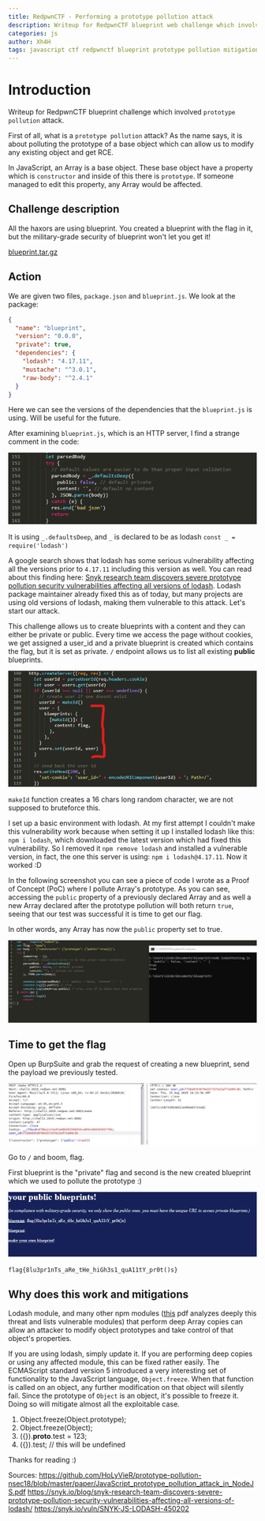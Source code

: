 ```yaml
---
title: RedpwnCTF - Performing a prototype pollution attack
description: Writeup for RedpwnCTF blueprint web challenge which involved the usage of a prototype pollution attack
categories: js
author: Xh4H
tags: javascript ctf redpwnctf blueprint prototype pollution mitigations
---
```


# Introduction
Writeup for RedpwnCTF blueprint challenge which involved ``prototype pollution`` attack.

First of all, what is a ``prototype pollution`` attack? As the name says, it is about polluting the prototype of a base object which can allow us to modify any existing object and get RCE.

In JavaScript, an Array is a base object. These base object have a property which is ``constructor`` and inside of this there is ``prototype``. If someone managed to edit this property, any Array would be affected.

## Challenge description

All the haxors are using blueprint. You created a blueprint with the flag in it, but the military-grade security of blueprint won't let you get it!

[blueprint.tar.gz](https://github.com/Xh4H/xh4h.github.io/blob/master/CTF_Files/RedpwnCTF/blueprint.tar.gz)

## Action

We are given two files, ``package.json`` and ``blueprint.js``. We look at the package:
```json
{
  "name": "blueprint",
  "version": "0.0.0",
  "private": true,
  "dependencies": {
    "lodash": "4.17.11",
    "mustache": "^3.0.1",
    "raw-body": "^2.4.1"
  }
}
```
Here we can see the versions of the dependencies that the ``blueprint.js`` is using. Will be useful for the future.

After examining ``blueprint.js``, which is an HTTP server, I find a strange comment in the code:

<div style="text-align:center"><img src="/assets/images/protopollution1.png" /></div>

It is using ``_.defaultsDeep``, and ``_`` is declared to be as lodash ``const _ = require('lodash')``

A google search shows that lodash has some serious vulnerability affecting all the versions prior to ``4.17.11`` including this version as well. You can read about this finding here: [Snyk research team discovers severe prototype pollution security vulnerabilities affecting all versions of lodash](https://snyk.io/blog/snyk-research-team-discovers-severe-prototype-pollution-security-vulnerabilities-affecting-all-versions-of-lodash/). Lodash package maintainer already fixed this as of today, but many projects are using old versions of lodash, making them vulnerable to this attack. Let's start our attack.

This challenge allows us to create blueprints with a content and they can either be private or public. Every time we access the page without cookies, we get assigned a user_id and a private blueprint is created which contains the flag, but it is set as private. ``/`` endpoint allows us to list all existing **public** blueprints.

<div style="text-align:center"><img src="/assets/images/protopollution2.png"/></div>

``makeId`` function creates a 16 chars long random character, we are not supposed to bruteforce this.

I set up a basic environment with lodash. At my first attempt I couldn't make this vulnerability work because when setting it up I installed lodash like this: ``npm i lodash``, which downloaded the latest version which had fixed this vulnerability. So I removed it ``npm remove lodash`` and installed a vulnerable version, in fact, the one this server is using: ``npm i lodash@4.17.11``. Now it worked :D

In the following screenshot you can see a piece of code I wrote as a Proof of Concept (PoC) where I pollute Array's prototype. As you can see, accessing the ``public`` property of a previously declared Array and as well a new Array declared after the prototype pollution will both return ``true``, seeing that our test was successful it is time to get our flag.

In other words, any Array has now the ``public`` property set to true.
<div style="text-align:center"><img src="/assets/images/protopollution4.png"/></div>

## Time to get the flag
Open up BurpSuite and grab the request of creating a new blueprint, send the payload we previously tested.

<div style="text-align:center"><img src="/assets/images/protopollution3.png"/></div>

Go to ``/`` and boom, flag.

First blueprint is the "private" flag and second is the new created blueprint which we used to pollute the prototype :)

<div style="text-align:center"><img src="/assets/images/protopollution5.png"/></div>

``flag{8lu3pr1nTs_aRe_tHe_hiGh3s1_quA11tY_pr0t()s}``


## Why does this work and mitigations
Lodash module, and many other npm modules ([this](https://github.com/HoLyVieR/prototype-pollution-nsec18/blob/master/paper/JavaScript_prototype_pollution_attack_in_NodeJS.pdf) pdf analyzes deeply this threat and lists vulnerable modules) that perform deep Array copies can allow an attacker to modify object prototypes and take control of that object's properties.

If you are using lodash, simply update it.
If you are performing deep copies or using any affected module, this can be fixed rather easily. The ECMAScript standard version 5 introduced a very interesting set of functionality to the JavaScript language, ``Object.freeze``. When that function is called on an object, any further modification on that object will silently fail. Since the prototype of ``Object`` is an object, it's possible to freeze it. Doing so will mitigate almost all the exploitable case. 

1. Object.freeze(Object.prototype);
2. Object.freeze(Object);
3. ({}).__proto__.test = 123;
4. ({}).test; // this will be undefined


Thanks for reading :)

<script src="https://www.hackthebox.eu/badge/21439"></script>

Sources:
https://github.com/HoLyVieR/prototype-pollution-nsec18/blob/master/paper/JavaScript_prototype_pollution_attack_in_NodeJS.pdf
https://snyk.io/blog/snyk-research-team-discovers-severe-prototype-pollution-security-vulnerabilities-affecting-all-versions-of-lodash/
https://snyk.io/vuln/SNYK-JS-LODASH-450202
